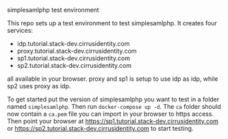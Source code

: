 simplesamlphp test environment

This repo sets up a test environment to test simplesamlphp. It creates four services:
 - idp.tutorial.stack-dev.cirrusidentity.com
 - proxy.tutorial.stack-dev.cirrusidentity.com
 - sp1.tutorial.stack-dev.cirrusidentity.com
 - sp2.tutorial.stack-dev.cirrusidentity.com

all available in your browser. proxy and sp1 is setup to use idp as idp, while sp2 uses proxy as idp.

To get started put the version of simplesamlphp you want to test in a
folder named `simplesamlphp`. Then run `docker-compose up -d`. The
`ca` folder should now contain a `ca.pem` file you can import in your
browser to https access. Then point your browser at
https://sp1.tutorial.stack-dev.cirrusidentity.com or
https://sp2.tutorial.stack-dev.cirrusidentity.com to start testing.
